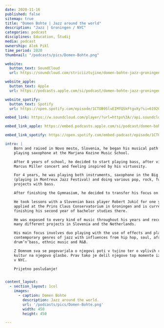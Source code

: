 ```yaml
---
date: 2020-11-16
published: false 
sitemap: true
title: "Domen Bohte | Jazz around the world" 
description: "Jazz | Groningen / NYC"
categories: podcast
disciplines: Education, Študij 
media: podcast
ownership: Alek Pikl
time_period: 2020
thumbnail: "/podcasts/pics/Domen-Bohte.png"

website:
  button_text: SoundCloud
  url: https://soundcloud.com/striciiztujine/domen-bohte-jazz-groningen-nyc/s-LA713uKSyBr?in=striciiztujine/sets/3-sezona/s-TX3BfKwHFFy 

website_apple:
  button_text: Apple
  url: https://podcasts.apple.com/si/podcast/domen-bohte-jazz-groningen-nyc/id1435290632?i=1000493359331

website_spotify:
  button_text: Spotify
  url: https://open.spotify.com/episode/1CTOB95lvEIMfQSkFtgvXy?si=61920gYGR3W7x3cdp8tCXQ

embed_link: https://w.soundcloud.com/player/?url=https%3A//api.soundcloud.com/tracks/781104907&color=%23ff5500&auto_play=false&hide_related=false&show_comments=true&show_user=true&show_reposts=false&show_teaser=true

embed_link_apple: https://embed.podcasts.apple.com/si/podcast/domen-bohte-jazz-groningen-nyc/id1435290632?i=1000493359331

embed_link_spotify: https://open.spotify.com/embed-podcast/episode/1CTOB95lvEIMfQSkFtgvXy

intro: |
    Born and raised in Novo mesto, Slovenia, he began his musical path at the age of 7,
    playing saxophone at the Marjana Kozine Music School. 

    After 8 years of school, he decided to start playing bass, after visiting a
    Marcus Miller concert and feeling inspired by his virtuosity. 

    For 4 years, he was playing both instruments, saxophone in the Big band Krško
    (playing in Montreux Jazz Festival) and doing various pop, rock, funk and R&B
    projects with bass. 

    After finishing the Gymnasium, he decided to transfer his focus on bass only.

    He took lessons with a Slovenian bass player Robert Jukič for one year, 
    applied at the Prins Claus Conservatorium in Groningen and is currently 
    finishing his second year of bachelor studies there. 

    He was exposed to every kind of music throughout his years and recorded with
    many different projects in Slovenia and the Netherlands. 

    His main focus involves duo playing with the use of effects and playing 
    contemporary genres of jazz with influences from hip hop, soul, afro-beat, 
    drum’n’bass, ethnic music and R&B.

    Z Domnom sva se pogovarjala o njegovi poti v tujino ter o vplivih različnih
    kultur na njegovo glasbo. Prav tako je delil njegove top momente iz izmenjave
    v NYC.

    Prijetno poslušanje!


content_layout:
  - section_layout: 1col
    images:
      - caption: Domen Bohte 
        description: Jazz around the world.
        url: '/podcasts/pics/Domen-Bohte.png'
        width: 450 
        height: 450

---
```


